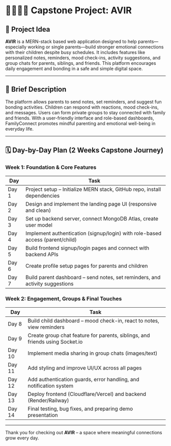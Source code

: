 # 👨‍👩‍👧‍👦 Capstone Project: **AVIR**

## 📌 Project Idea  
**AVIR** is a MERN-stack based web application designed to help parents—especially working or single parents—build stronger emotional connections with their children despite busy schedules. It includes features like personalized notes, reminders, mood check-ins, activity suggestions, and group chats for parents, siblings, and friends. This platform encourages daily engagement and bonding in a safe and simple digital space.

---

## 📝 Brief Description  
The platform allows parents to send notes, set reminders, and suggest fun bonding activities. Children can respond with reactions, mood check-ins, and messages. Users can form private groups to stay connected with family and friends. With a user-friendly interface and role-based dashboards, FamilyConnect promotes mindful parenting and emotional well-being in everyday life.

---

## 🗓️ Day-by-Day Plan (2 Weeks Capstone Journey)

### Week 1: Foundation & Core Features

| Day | Task |
|-----|------|
| Day 1 | Project setup – Initialize MERN stack, GitHub repo, install dependencies |
| Day 2 | Design and implement the landing page UI (responsive and clean) |
| Day 3 | Set up backend server, connect MongoDB Atlas, create user model |
| Day 4 | Implement authentication (signup/login) with role-based access (parent/child) |
| Day 5 | Build frontend signup/login pages and connect with backend APIs |
| Day 6 | Create profile setup pages for parents and children |
| Day 7 | Build parent dashboard – send notes, set reminders, and activity suggestions |

### Week 2: Engagement, Groups & Final Touches

| Day | Task |
|-----|------|
| Day 8 | Build child dashboard – mood check-in, react to notes, view reminders |
| Day 9 | Create group chat feature for parents, siblings, and friends using Socket.io |
| Day 10 | Implement media sharing in group chats (images/text) |
| Day 11 | Add styling and improve UI/UX across all pages |
| Day 12 | Add authentication guards, error handling, and notification system |
| Day 13 | Deploy frontend (Cloudflare/Vercel) and backend (Render/Railway) |
| Day 14 | Final testing, bug fixes, and preparing demo presentation |

---


Thank you for checking out **AVIR** – a space where meaningful connections grow every day.
